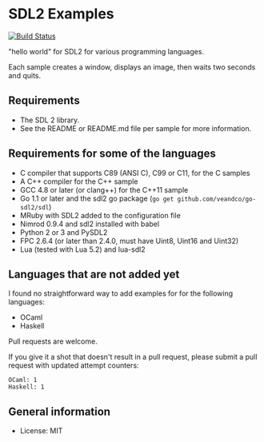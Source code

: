SDL2 Examples
=============

[![Build Status](https://travis-ci.com/xyproto/sdl2-examples.svg?branch=main)](https://travis-ci.com/xyproto/sdl2-examples)

"hello world" for SDL2 for various programming languages.

Each sample creates a window, displays an image, then waits two seconds and quits.


Requirements
------------

* The SDL 2 library.
* See the README or README.md file per sample for more information.


Requirements for some of the languages
--------------------------------------

* C compiler that supports C89 (ANSI C), C99 or C11, for the C samples
* A C++ compiler for the C++ sample
* GCC 4.8 or later (or clang++) for the C++11 sample
* Go 1.1 or later and the sdl2 go package (`go get github.com/veandco/go-sdl2/sdl`)
* MRuby with SDL2 added to the configuration file
* Nimrod 0.9.4 and sdl2 installed with babel
* Python 2 or 3 and PySDL2
* FPC 2.6.4 (or later than 2.4.0, must have Uint8, Uint16 and Uint32)
* Lua (tested with Lua 5.2) and lua-sdl2


Languages that are not added yet
--------------------------------

I found no straightforward way to add examples for for the following languages:

* OCaml
* Haskell

Pull requests are welcome.

If you give it a shot that doesn't result in a pull request, please submit a pull request with updated attempt counters:

```
OCaml: 1
Haskell: 1
```

General information
----------------------

* License: MIT
